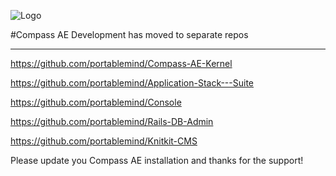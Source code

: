 ![Logo](http://github.com/portablemind/compass_agile_enterprise/raw/master/erp_app/public/images/art/compass-logo-1-medium.png)


#Compass AE Development has moved to separate repos

---

https://github.com/portablemind/Compass-AE-Kernel

https://github.com/portablemind/Application-Stack---Suite

https://github.com/portablemind/Console

https://github.com/portablemind/Rails-DB-Admin

https://github.com/portablemind/Knitkit-CMS

Please update you Compass AE installation and thanks for the support!

